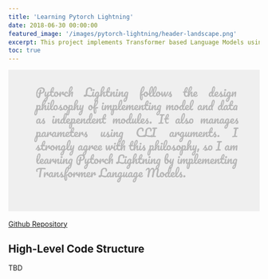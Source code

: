 ```yaml
---
title: 'Learning Pytorch Lightning'
date: 2018-06-30 00:00:00
featured_image: '/images/pytorch-lightning/header-landscape.png'
excerpt: This project implements Transformer based Language Models using Pytorch Lightning. 
toc: true
---
```

![](/images/pytorch-lightning/header-landscape.png)

[Github Repository](https://github.com/appliedml42/language-modeling)

## High-Level Code Structure
TBD